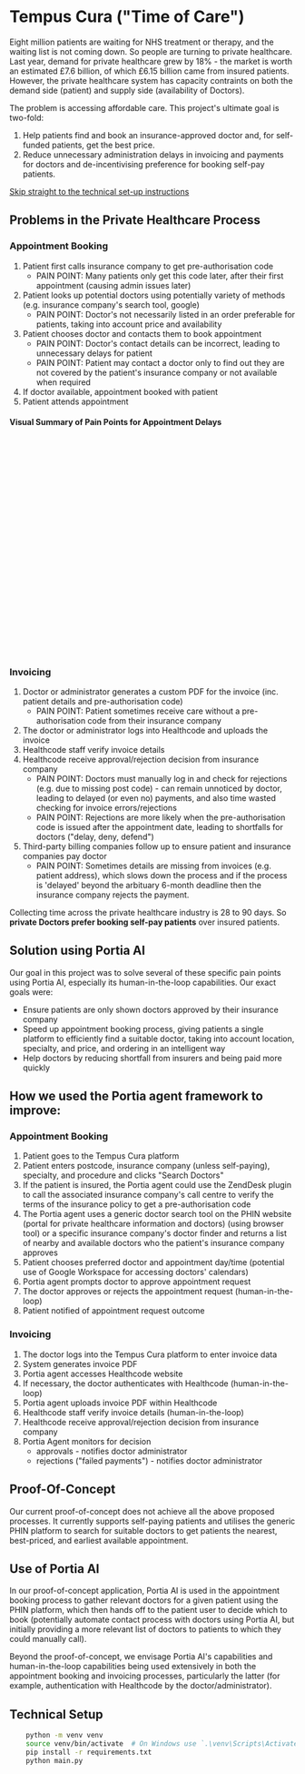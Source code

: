 # Tempus Cura ("Time of Care")
Eight million patients are waiting for NHS treatment or therapy, and the waiting list is not coming down. So people are turning to private healthcare. Last year, demand for private healthcare grew by 18% - the market is worth an estimated £7.6 billion, of which £6.15 billion came from insured patients. However, the private healthcare system has capacity contraints on both the demand side (patient) and supply side (availability of Doctors). 

The problem is accessing affordable care. This project's ultimate goal is two-fold:
1. Help patients find and book an insurance-approved doctor and, for self-funded patients, get the best price. 
2. Reduce unnecessary administration delays in invoicing and payments for doctors and de-incentivising preference for booking self-pay patients. 
 
<a href="#technical-set-up">Skip straight to the technical set-up instructions</a>

## Problems in the Private Healthcare Process
### Appointment Booking
1. Patient first calls insurance company to get pre-authorisation code
    * PAIN POINT: Many patients only get this code later, after their first appointment (causing admin issues later)
2. Patient looks up potential doctors using potentially variety of methods (e.g. insurance company's search tool, google)
    * PAIN POINT: Doctor's not necessarily listed in an order preferable for patients, taking into account price and availability
3. Patient chooses doctor and contacts them to book appointment
    * PAIN POINT: Doctor's contact details can be incorrect, leading to unnecessary delays for patient
    * PAIN POINT: Patient may contact a doctor only to find out they are not covered by the patient's insurance company or not available when required
4. If doctor available, appointment booked with patient
5. Patient attends appointment

#### Visual Summary of Pain Points for Appointment Delays
<?xml version="1.0" encoding="utf-8" standalone="yes"?>
<!DOCTYPE svg PUBLIC "-//W3C//DTD SVG 1.1//EN" "http://www.w3.org/Graphics/SVG/1.1/DTD/svg11.dtd">
<svg width="894" height="672" viewBox="0 0 894 672" style="fill:none;stroke:none;fill-rule:evenodd;clip-rule:evenodd;stroke-linecap:round;stroke-linejoin:round;stroke-miterlimit:1.5;" version="1.1" xmlns="http://www.w3.org/2000/svg" xmlns:xlink="http://www.w3.org/1999/xlink"><style class="text-font-style fontImports" data-font-family="Shantell Sans">@import url('https://fonts.googleapis.com/css2?family=Shantell+Sans:wght@300..800&amp;display=block');</style><rect id="" x="0" y="0" width="894" height="672" style="fill: #ffffff;"></rect><g id="items" style="isolation: isolate"><g id="blend" style="mix-blend-mode: normal"><g id="g-root-tf_18eg6fg140n08z-fill" data-item-order="-600768"><g id="tf_18eg6fg140n08z-fill" stroke="none" fill="#ffffff"><g><path d="M -0.000214 0L 893.999786 0L 893.999786 672L -0.000214 672Z"></path></g></g></g><g id="g-root-sy_4_cu_18hkjv0140k93i-fill" data-item-order="-377561" transform="translate(589.9996337890625, 380.011962890625)"></g><g id="g-root-sy_3_cu_qqx0gc140k8av-fill" data-item-order="-377557" transform="translate(589.9996337890625, 146)"></g><g id="g-root-sy_2_cu_909h1o140k7i8-fill" data-item-order="-377553" transform="translate(325.99957275390625, 379.99798583984375)"></g><g id="g-root-sy_1_cu_1lua0ek140k9op-fill" data-item-order="-377549" transform="translate(325.99957275390625, 146)"></g><g id="g-root-sy_0_cu_143mgzw140k8w2-fill" data-item-order="-377546" transform="translate(709.9996337890625, 289.9996337890625)"><g id="sy_0_cu_143mgzw140k8w2-fill" stroke="none" fill="#ffffff"><g><path d="M 24.440976 173.852336C 19.857976 164.112336 9.999976 137.992336 9.999976 93.474336C 9.999976 50.532336 19.171976 24.708336 23.934976 14.192336C 25.467976 10.808336 29.134976 9.241336 32.670976 10.355336C 42.075976 13.318336 61.681976 20.789336 84.423976 36.956336C 111.181976 55.977336 134.216976 81.301336 140.984976 89.014336C 142.207976 90.408336 142.364976 92.403336 141.244976 93.882336C 138.129976 97.996336 130.614976 106.367336 116.801976 113.455336L 132.539976 113.455336C 133.970976 113.455336 134.774976 115.038336 133.882976 116.160336C 128.268976 123.220336 111.324976 142.742336 84.423976 158.381336C 59.929976 172.621336 40.388976 176.660336 31.670976 177.802336C 28.609976 178.203336 25.757976 176.651336 24.440976 173.852336ZM 77.764976 95.682336C 87.979976 95.682336 96.260976 87.379336 96.260976 77.137336C 96.260976 66.895336 87.979976 58.592336 77.764976 58.592336C 67.549976 58.592336 59.268976 66.895336 59.268976 77.137336C 59.268976 87.379336 67.549976 95.682336 77.764976 95.682336ZM 74.242946 77.136336C 74.242987 79.087208 75.820301 80.668699 77.766017 80.668699C 79.711733 80.668699 81.289047 79.087208 81.289047 77.136339C 81.289047 75.185471 79.711733 73.603979 77.766017 73.603979C 75.820301 73.603979 74.242987 75.185471 74.242987 77.136339"></path></g></g></g><g id="g-root-sy_0_cu_1_qssfpo140k7b7-fill" data-item-order="-377544" transform="translate(14, 277.999755859375)"><g id="sy_0_cu_1_qssfpo140k7b7-fill" stroke="none" fill="#ffffff"><g><path d="M 76.372184 41.008244C 50.965684 22.519244 29.057284 13.958244 18.516484 10.554244C -8.304016 1.893244 36.423884 97.486244 40.539484 105.747244L 40.539484 106.255244C 36.510384 114.515244 -8.241236 210.089244 18.516484 201.448244C 29.057284 198.044244 50.965684 189.484244 76.372184 170.994244C 109.078584 147.191244 126.841584 112.514244 129.614584 106.811244C 129.869584 106.287244 129.869584 105.721244 129.614584 105.197244C 126.841584 99.493244 109.079584 64.811244 76.372184 41.008244Z"></path></g></g></g><g id="g-root-sy_0_cu_2_4lox3g140k9os-fill" data-item-order="-377542" transform="translate(132.52157592773438, 368)"><g id="sy_0_cu_2_4lox3g140k9os-fill" stroke="none" fill="#ffffff"><g><path d="M 587.478003 22L 587.478003 10L 266.879003 10L 10.000003 13L 11.483003 16L 10.000003 19L 267.207003 22L 587.478003 22Z"></path></g></g></g><g id="g-root-tx_analyzin_dikvik140loga-fill" data-item-order="0" transform="translate(139.99954223632812, 26)"><g id="tx_analyzin_dikvik140loga-fill" stroke="none" fill="#484848"><g><text style="font: bold 25px &quot;Shantell Sans&quot;, cursive; white-space: pre;" font-weight="bold" font-size="25px" font-family="'Shantell Sans', cursive"><tspan x="16.67" y="44.88" dominant-baseline="ideographic">Analyzing Patient Delays in Finding Doctors</tspan></text></g></g></g><g id="g-root-tx_insuranc_1d0iff0140lnnl-fill" data-item-order="0" transform="translate(109.99957275390625, 122)"><g id="tx_insuranc_1d0iff0140lnnl-fill" stroke="none" fill="#484848"><g><text style="font: 20px &quot;Shantell Sans&quot;, cursive; white-space: pre;" font-size="20px" font-family="'Shantell Sans', cursive"><tspan x="21.94" y="35" dominant-baseline="ideographic">Insurance Approval </tspan><tspan x="140.09" y="59" dominant-baseline="ideographic">Process</tspan></text></g></g></g><g id="g-root-tx_appointm_1hbc4uk140lngj-fill" data-item-order="0" transform="translate(445.9996032714844, 122)"><g id="tx_appointm_1hbc4uk140lngj-fill" stroke="none" fill="#484848"><g><text style="font: 20px &quot;Shantell Sans&quot;, cursive; white-space: pre;" font-size="20px" font-family="'Shantell Sans', cursive"><tspan x="16.05" y="35" dominant-baseline="ideographic">Appointment </tspan><tspan x="36.42" y="59" dominant-baseline="ideographic">Scheduling</tspan></text></g></g></g><g id="g-root-tx_timewast_1lw5fnw140k8p1-fill" data-item-order="0" transform="translate(685.9996337890625, 146)"><g id="tx_timewast_1lw5fnw140k8p1-fill" stroke="none" fill="#484848"><g><text style="font: 20px &quot;Shantell Sans&quot;, cursive; white-space: pre;" font-size="20px" font-family="'Shantell Sans', cursive"><tspan x="36.24" y="34.99" dominant-baseline="ideographic">Time wasted </tspan><tspan x="48.56" y="59" dominant-baseline="ideographic">finding an </tspan><tspan x="11.92" y="83" dominant-baseline="ideographic">appointment with </tspan><tspan x="31.9" y="107" dominant-baseline="ideographic">an insurance-</tspan><tspan x="18.3" y="131.01" dominant-baseline="ideographic">approved doctor</tspan></text></g></g></g><g id="g-root-tx_delaysin_hx5fgs140lm9s-fill" data-item-order="0" transform="translate(145.99957275390625, 206)"><g id="tx_delaysin_hx5fgs140lm9s-fill" stroke="none" fill="#484848"><g><text style="font: 20px &quot;Shantell Sans&quot;, cursive; white-space: pre;" font-size="20px" font-family="'Shantell Sans', cursive"><tspan x="13.89" y="35" dominant-baseline="ideographic">Delays in obtaining </tspan><tspan x="106.35" y="59" dominant-baseline="ideographic">approvals</tspan></text></g></g></g><g id="g-root-tx_ineffici_dcc4ng140lmve-fill" data-item-order="0" transform="translate(409.9996032714844, 206)"><g id="tx_ineffici_dcc4ng140lmve-fill" stroke="none" fill="#484848"><g><text style="font: 20px &quot;Shantell Sans&quot;, cursive; white-space: pre;" font-size="20px" font-family="'Shantell Sans', cursive"><tspan x="15.28" y="35" dominant-baseline="ideographic">Inefficient booking </tspan><tspan x="123.4" y="59" dominant-baseline="ideographic">systems</tspan></text></g></g></g><g id="g-root-tx_limitedn_1cz9h8s140llhj-fill" data-item-order="0" transform="translate(169.99957275390625, 290)"><g id="tx_limitedn_1cz9h8s140llhj-fill" stroke="none" fill="#484848"><g><text style="font: 20px &quot;Shantell Sans&quot;, cursive; white-space: pre;" font-size="20px" font-family="'Shantell Sans', cursive"><tspan x="15.45" y="35" dominant-baseline="ideographic">Limited network of </tspan><tspan x="31.37" y="59" dominant-baseline="ideographic">approved doctors</tspan></text></g></g></g><g id="g-root-tx_lackofce_1cu9ojw140lm2p-fill" data-item-order="0" transform="translate(433.9996032714844, 290)"><g id="tx_lackofce_1cu9ojw140lm2p-fill" stroke="none" fill="#484848"><g><text style="font: 20px &quot;Shantell Sans&quot;, cursive; white-space: pre;" font-size="20px" font-family="'Shantell Sans', cursive"><tspan x="14.55" y="35" dominant-baseline="ideographic">Lack of centralized </tspan><tspan x="97.65" y="59" dominant-baseline="ideographic">scheduling</tspan></text></g></g></g><g id="g-root-tx_shortnot_hteky4140lo98-fill" data-item-order="0" transform="translate(193.99957275390625, 410)"><g id="tx_shortnot_hteky4140lo98-fill" stroke="none" fill="#484848"><g><text style="font: 20px &quot;Shantell Sans&quot;, cursive; white-space: pre;" font-size="20px" font-family="'Shantell Sans', cursive"><tspan x="22.89" y="35" dominant-baseline="ideographic">Short notice for </tspan><tspan x="36.05" y="59" dominant-baseline="ideographic">available slots</tspan></text></g></g></g><g id="g-root-tx_difficul_93duh8140k7wu-fill" data-item-order="0" transform="translate(409.9996032714844, 410)"><g id="tx_difficul_93duh8140k7wu-fill" stroke="none" fill="#484848"><g><text style="font: 20px &quot;Shantell Sans&quot;, cursive; white-space: pre;" font-size="20px" font-family="'Shantell Sans', cursive"><tspan x="15.1" y="35" dominant-baseline="ideographic">Difficulty in accessing </tspan><tspan x="58.78" y="59" dominant-baseline="ideographic">price information</tspan></text></g></g></g><g id="g-root-tx_highdema_1cxe1zg140lmh9-fill" data-item-order="0" transform="translate(169.99957275390625, 494)"><g id="tx_highdema_1cxe1zg140lmh9-fill" stroke="none" fill="#484848"><g><text style="font: 20px &quot;Shantell Sans&quot;, cursive; white-space: pre;" font-size="20px" font-family="'Shantell Sans', cursive"><tspan x="11.86" y="35" dominant-baseline="ideographic">High demand for </tspan><tspan x="44.33" y="59" dominant-baseline="ideographic">appointments</tspan></text></g></g></g><g id="g-root-tx_variedpr_1d2duoc140k8hz-fill" data-item-order="0" transform="translate(385.9996032714844, 494)"><g id="tx_variedpr_1d2duoc140k8hz-fill" stroke="none" fill="#484848"><g><text style="font: 20px &quot;Shantell Sans&quot;, cursive; white-space: pre;" font-size="20px" font-family="'Shantell Sans', cursive"><tspan x="22.54" y="35" dominant-baseline="ideographic">Varied pricing across </tspan><tspan x="134.66" y="59" dominant-baseline="ideographic">providers</tspan></text></g></g></g><g id="g-root-tx_doctorav_hva07g140ln9i-fill" data-item-order="0" transform="translate(121.99957275390625, 590)"><g id="tx_doctorav_hva07g140ln9i-fill" stroke="none" fill="#484848"><g><text style="font: 20px &quot;Shantell Sans&quot;, cursive; white-space: pre;" font-size="20px" font-family="'Shantell Sans', cursive"><tspan x="20.03" y="35" dominant-baseline="ideographic">Doctor Availability</tspan></text></g></g></g><g id="g-root-tx_pricecom_9599qk140k6x4-fill" data-item-order="0" transform="translate(397.9996032714844, 590)"><g id="tx_pricecom_9599qk140k6x4-fill" stroke="none" fill="#484848"><g><text style="font: 20px &quot;Shantell Sans&quot;, cursive; white-space: pre;" font-size="20px" font-family="'Shantell Sans', cursive"><tspan x="22.25" y="35" dominant-baseline="ideographic">Price Comparison</tspan></text></g></g></g><g id="g-root-tf_18eg6fg140n08z-stroke" data-item-order="-600768"></g><g id="g-root-sy_4_cu_18hkjv0140k93i-stroke" data-item-order="-377561" transform="translate(589.9996337890625, 380.011962890625)"><g id="sy_4_cu_18hkjv0140k93i-stroke" fill="none" stroke-linecap="round" stroke-linejoin="round" stroke-miterlimit="4" stroke="#484848" stroke-width="2"><g><path d="M 33.849976 147.988007C 37.849976 148.288007 41.849976 147.488007 45.849976 147.988007M 58.249976 63.988007C 62.149976 63.788007 66.349976 62.888007 70.249976 63.988007M 10.049976 231.988007C 13.949976 232.388007 18.049976 231.188007 22.049976 231.988007C 27.049976 212.588007 33.349976 193.588007 38.749976 174.288007C 44.249976 154.288007 49.049976 134.088007 56.049976 114.488007C 61.649976 98.688007 65.949976 82.388007 70.049976 65.988007C 74.749976 47.188007 80.249976 28.488007 86.249976 9.988007"></path><path d="M 33.850976 147.988007L 45.850976 147.988007M 58.200976 63.988007L 70.200976 63.988007M 9.999976 231.988007L 21.999976 231.988007L 86.259976 10.000007"></path></g></g></g><g id="g-root-sy_3_cu_qqx0gc140k8av-stroke" data-item-order="-377557" transform="translate(589.9996337890625, 146)"><g id="sy_3_cu_qqx0gc140k8av-stroke" fill="none" stroke-linecap="round" stroke-linejoin="round" stroke-miterlimit="4" stroke="#484848" stroke-width="2"><g><path d="M 33.849976 94C 37.849976 93.9 41.949976 93.2 45.849976 94M 58.149976 178C 61.949976 179.3 66.249976 177.6 70.149976 178M 10.049976 10C 13.949976 10.5 18.149976 11.1 22.049976 10C 26.949976 26.2 32.949976 42.2 36.149976 58.8C 39.049976 73.9 44.649976 88.3 48.949976 103C 53.349976 118.3 59.349976 133.1 62.149976 148.8C 64.949976 164.3 69.949976 179.4 75.349976 194.3C 79.849976 206.6 83.949976 219.1 86.249976 232"></path><path d="M 33.846976 94L 45.846976 94M 58.195976 178L 70.195976 178M 9.999976 10L 21.999976 10L 86.264976 232.006"></path></g></g></g><g id="g-root-sy_2_cu_909h1o140k7i8-stroke" data-item-order="-377553" transform="translate(325.99957275390625, 379.99798583984375)"><g id="sy_2_cu_909h1o140k7i8-stroke" fill="none" stroke-linecap="round" stroke-linejoin="round" stroke-miterlimit="4" stroke="#484848" stroke-width="2"><g><path d="M 33.850006 148.002014C 37.850006 147.402014 41.950006 147.302014 45.850006 148.002014M 58.250006 64.002014C 62.150006 64.402014 66.350006 64.902014 70.250006 64.002014M 10.050006 232.002014C 13.750006 230.602014 18.050006 231.502014 22.050006 232.002014C 29.150006 213.402014 32.750006 193.702014 38.550006 174.702014C 43.950006 157.302014 47.450006 139.402014 53.750006 122.402014C 60.150006 105.102014 62.550006 86.502014 69.050006 69.302014C 76.450006 50.102014 79.150006 29.302014 86.250006 10.002014"></path><path d="M 33.852006 148.002014L 45.852006 148.002014M 58.201006 64.002014L 70.201006 64.002014M 10.000006 232.002014L 22.000006 232.002014L 86.264006 10.000014"></path></g></g></g><g id="g-root-sy_1_cu_1lua0ek140k9op-stroke" data-item-order="-377549" transform="translate(325.99957275390625, 146)"><g id="sy_1_cu_1lua0ek140k9op-stroke" fill="none" stroke-linecap="round" stroke-linejoin="round" stroke-miterlimit="4" stroke="#484848" stroke-width="2"><g><path d="M 33.850006 94C 37.850006 94 41.850006 93.6 45.850006 94M 58.250006 178C 62.050006 177 66.350006 178.9 70.250006 178M 10.050006 10C 13.950006 10.3 17.950006 10.1 22.050006 10C 28.650006 28.5 33.550006 47.6 38.450006 66.7C 42.850006 84 49.450006 100.6 53.250006 118C 57.750006 138.2 65.850006 157.4 70.450006 177.5C 74.750006 196 81.750006 213.7 86.250006 232"></path><path d="M 33.852006 94L 45.852006 94M 58.201006 178L 70.201006 178M 10.000006 10L 22.000006 10L 86.265006 232.006"></path></g></g></g><g id="g-root-sy_0_cu_143mgzw140k8w2-stroke" data-item-order="-377546" transform="translate(709.9996337890625, 289.9996337890625)"><g id="sy_0_cu_143mgzw140k8w2-stroke" fill="none" stroke-linecap="round" stroke-linejoin="round" stroke-miterlimit="4" stroke="#484848" stroke-width="4"><g><path d="M 24.449976 173.900336C 19.449976 164.300336 11.449976 138.000336 10.049976 93.500336C 9.349976 72.900336 13.649976 56.400336 14.849976 43.200336C 16.149976 29.000336 21.349976 19.600336 23.949976 14.200336C 25.549976 10.800336 29.049976 9.600336 32.649976 10.400336C 42.349976 12.400336 61.449976 21.100336 84.449976 37.000336C 97.149976 45.700336 109.049976 55.900336 118.349976 65.500336C 128.949976 76.200336 137.049976 85.300336 140.949976 89.000336C 142.349976 90.300336 142.649976 92.600336 141.249976 93.900336C 137.449976 97.400336 130.049976 105.400336 116.849976 113.500336C 122.049976 113.800336 127.349976 113.900336 132.549976 113.500336C 133.949976 113.300336 134.949976 115.200336 133.849976 116.200336C 127.049976 122.100336 111.449976 142.900336 84.449976 158.400336C 59.849976 172.400336 40.449976 177.400336 31.649976 177.800336C 28.549976 178.000336 26.249976 176.400336 24.449976 173.900336M 77.749976 95.700336C 87.949976 95.700336 96.349976 87.400336 96.249976 77.100336C 96.249976 66.900336 87.849976 59.900336 77.749976 58.600336C 67.649976 57.300336 60.049976 66.900336 59.249976 77.100336C 58.549976 87.400336 67.749976 97.600336 77.749976 95.700336M 74.249976 77.100336C 73.949976 79.100336 75.849976 80.600336 77.749976 80.700336C 79.749976 80.800336 80.649976 79.000336 81.249976 77.100336C 81.949976 75.300336 79.649976 74.200336 77.749976 73.600336C 75.949976 73.000336 74.349976 75.200336 74.249976 77.100336"></path><path d="M 24.440976 173.852336C 19.857976 164.112336 9.999976 137.992336 9.999976 93.474336C 9.999976 50.532336 19.171976 24.708336 23.934976 14.192336C 25.467976 10.808336 29.134976 9.241336 32.670976 10.355336C 42.075976 13.318336 61.681976 20.789336 84.423976 36.956336C 111.181976 55.977336 134.216976 81.301336 140.984976 89.014336C 142.207976 90.408336 142.364976 92.403336 141.244976 93.882336C 138.129976 97.996336 130.614976 106.367336 116.801976 113.455336L 132.539976 113.455336C 133.970976 113.455336 134.774976 115.038336 133.882976 116.160336C 128.268976 123.220336 111.324976 142.742336 84.423976 158.381336C 59.929976 172.621336 40.388976 176.660336 31.670976 177.802336C 28.609976 178.203336 25.757976 176.651336 24.440976 173.852336ZM 77.764976 95.682336C 87.979976 95.682336 96.260976 87.379336 96.260976 77.137336C 96.260976 66.895336 87.979976 58.592336 77.764976 58.592336C 67.549976 58.592336 59.268976 66.895336 59.268976 77.137336C 59.268976 87.379336 67.549976 95.682336 77.764976 95.682336ZM 74.242946 77.136336C 74.242987 79.087208 75.820301 80.668699 77.766017 80.668699C 79.711733 80.668699 81.289047 79.087208 81.289047 77.136339C 81.289047 75.185471 79.711733 73.603979 77.766017 73.603979C 75.820301 73.603979 74.242987 75.185471 74.242987 77.136339"></path></g></g><g id="sy_0_cu_143mgzw140k8w2-stroke" fill="none" stroke-linecap="round" stroke-linejoin="round" stroke-miterlimit="4" stroke="#484848" stroke-width="4"><g><path d="M 34.349976 146.500336C 25.649976 131.500336 23.049976 114.400336 21.049976 97.600336C 18.749976 78.200336 26.249976 59.200336 34.349976 40.900336"></path><path d="M 34.333976 146.459336C 16.539976 113.641336 16.555976 73.693336 34.379976 40.887336"></path></g></g></g><g id="g-root-sy_0_cu_1_qssfpo140k7b7-stroke" data-item-order="-377544" transform="translate(14, 277.999755859375)"><g id="sy_0_cu_1_qssfpo140k7b7-stroke" fill="none" stroke-linecap="round" stroke-linejoin="round" stroke-miterlimit="4" stroke="#484848" stroke-width="4"><g><path d="M 76.349584 41.000244C 50.549584 23.100244 29.349584 12.700244 18.549584 10.600244C 8.449584 8.600244 7.549584 18.300244 12.249584 33.200244C 16.249584 45.800244 22.149584 61.900244 27.249584 76.000244C 32.749584 91.100244 39.349584 102.900244 40.549584 105.700244C 40.549584 105.900244 40.549584 106.100244 40.549584 106.300244C 38.549584 110.000244 29.349584 132.900244 19.949584 154.600244C 9.049584 180.000244 4.249584 206.500244 18.549584 201.400244C 28.949584 197.800244 50.849584 189.400244 76.349584 171.000244C 93.049584 159.000244 104.249584 142.700244 114.649584 131.500244C 124.749584 120.600244 128.149584 109.500244 129.649584 106.800244C 129.849584 106.300244 129.749584 105.800244 129.649584 105.200244C 128.949584 102.200244 124.149584 92.600244 115.349584 81.400244C 105.749584 69.300244 93.949584 52.700244 76.349584 41.000244"></path><path d="M 76.372184 41.008244C 50.965684 22.519244 29.057284 13.958244 18.516484 10.554244C -8.304016 1.893244 36.423884 97.486244 40.539484 105.747244L 40.539484 106.255244C 36.510384 114.515244 -8.241236 210.089244 18.516484 201.448244C 29.057284 198.044244 50.965684 189.484244 76.372184 170.994244C 109.078584 147.191244 126.841584 112.514244 129.614584 106.811244C 129.869584 106.287244 129.869584 105.721244 129.614584 105.197244C 126.841584 99.493244 109.079584 64.811244 76.372184 41.008244Z"></path></g></g><g id="sy_0_cu_1_qssfpo140k7b7-stroke" fill="none" stroke-linecap="round" stroke-linejoin="round" stroke-miterlimit="4" stroke="#484848" stroke-width="4"><g><path d="M 22.249584 16.500244C 31.149584 19.000244 48.249584 28.700244 70.049584 45.000244C 86.049584 57.000244 96.049584 74.300244 104.249584 86.100244C 111.049584 96.000244 113.849584 104.200244 114.349584 105.600244C 114.349584 105.700244 114.449584 105.800244 114.349584 106.000244C 114.349584 106.200244 114.349584 106.300244 114.349584 106.400244C 113.949584 108.100244 107.449584 118.000244 100.249584 132.300244C 94.349584 144.200244 83.749584 157.300244 70.049584 167.000244C 47.849584 182.700244 31.049584 192.500244 22.249584 195.500244"></path><path d="M 22.273384 16.467244C 30.982984 19.660244 49.085184 27.690244 70.077784 45.035244C 98.336584 68.382244 113.093584 102.668244 114.306584 105.566244C 114.367584 105.711244 114.388584 105.844244 114.388584 106.001244L 114.388584 106.001244C 114.388584 106.159244 114.367584 106.291244 114.306584 106.436244C 113.093584 109.335244 98.336584 143.620244 70.077784 166.968244C 49.085184 184.312244 30.982984 192.343244 22.273384 195.536244"></path></g></g></g><g id="g-root-sy_0_cu_2_4lox3g140k9os-stroke" data-item-order="-377542" transform="translate(132.52157592773438, 368)"><g id="sy_0_cu_2_4lox3g140k9os-stroke" fill="none" stroke-linecap="round" stroke-linejoin="round" stroke-miterlimit="4" stroke="#484848" stroke-width="4"><g><path d="M 587.528003 22C 586.228003 18.2 586.928003 14 587.528003 10C 564.928003 8.1 542.228003 8.2 519.628003 10C 500.028003 11.6 480.228003 11 460.528003 10C 440.228003 8.9 419.928003 9.9 399.728003 10C 379.728003 10.1 359.728003 10 339.628003 10C 315.428003 10 291.128003 9.2 266.928003 10C 248.228003 8.6 229.428003 10.9 210.628003 10.7C 192.428003 10.4 174.328003 10.7 156.128003 11.3C 139.028003 11.8 121.928003 11 104.828003 11.9C 89.328003 12.7 73.728003 11.4 58.328003 12.4C 42.228003 13.6 26.128003 13.8 10.028003 13C 10.328003 14.1 10.728003 15.2 11.528003 16C 11.028003 17 10.528003 18 10.028003 19C 30.528003 18.9 51.028003 20.1 71.528003 19.7C 92.328003 19.4 113.228003 21.4 134.028003 20.4C 154.228003 19.5 174.628003 20 194.828003 21.2C 218.928003 22.5 243.128003 20.4 267.228003 22C 287.928003 22.2 308.628003 20.4 329.228003 22C 352.428003 23.8 375.828003 22.3 399.028003 22C 418.128003 21.8 437.128003 21.2 456.128003 22C 476.828003 22.9 497.528003 21.6 518.228003 22C 541.328003 22.4 564.428003 23 587.528003 22"></path><path d="M 587.478003 22L 587.478003 10L 266.879003 10L 10.000003 13L 11.483003 16L 10.000003 19L 267.207003 22L 587.478003 22Z"></path></g></g></g><g id="g-root-tx_analyzin_dikvik140loga-stroke" data-item-order="0" transform="translate(139.99954223632812, 26)"></g><g id="g-root-tx_insuranc_1d0iff0140lnnl-stroke" data-item-order="0" transform="translate(109.99957275390625, 122)"></g><g id="g-root-tx_appointm_1hbc4uk140lngj-stroke" data-item-order="0" transform="translate(445.9996032714844, 122)"></g><g id="g-root-tx_timewast_1lw5fnw140k8p1-stroke" data-item-order="0" transform="translate(685.9996337890625, 146)"></g><g id="g-root-tx_delaysin_hx5fgs140lm9s-stroke" data-item-order="0" transform="translate(145.99957275390625, 206)"></g><g id="g-root-tx_ineffici_dcc4ng140lmve-stroke" data-item-order="0" transform="translate(409.9996032714844, 206)"></g><g id="g-root-tx_limitedn_1cz9h8s140llhj-stroke" data-item-order="0" transform="translate(169.99957275390625, 290)"></g><g id="g-root-tx_lackofce_1cu9ojw140lm2p-stroke" data-item-order="0" transform="translate(433.9996032714844, 290)"></g><g id="g-root-tx_shortnot_hteky4140lo98-stroke" data-item-order="0" transform="translate(193.99957275390625, 410)"></g><g id="g-root-tx_difficul_93duh8140k7wu-stroke" data-item-order="0" transform="translate(409.9996032714844, 410)"></g><g id="g-root-tx_highdema_1cxe1zg140lmh9-stroke" data-item-order="0" transform="translate(169.99957275390625, 494)"></g><g id="g-root-tx_variedpr_1d2duoc140k8hz-stroke" data-item-order="0" transform="translate(385.9996032714844, 494)"></g><g id="g-root-tx_doctorav_hva07g140ln9i-stroke" data-item-order="0" transform="translate(121.99957275390625, 590)"></g><g id="g-root-tx_pricecom_9599qk140k6x4-stroke" data-item-order="0" transform="translate(397.9996032714844, 590)"></g></g></g><path id="w1uo1ojw17mj6kq" d="M65.283 12.757a.35.35 0 0 0 .584.157l5.203-5.141-6.183 3.523.396 1.461zm-2.216-11.7a.35.35 0 0 0-.522.305v3.111l3.276-1.868-2.754-1.548zm3.728 2.105l-4.25 2.421v2.445l6.391-3.644-2.141-1.222zm4.708 3.303a.35.35 0 0 0 0-.609l-1.592-.9-7.365 4.199v1.782a.35.35 0 0 0 .523.305l8.435-4.777z M44.542 2.513c0-.433.355-.783.792-.783s.792.35.792.783-.355.783-.792.783-.792-.35-.792-.783zm59.171 0c0-.433.355-.783.792-.783s.792.35.792.783-.355.783-.792.783-.792-.35-.792-.783zm-85.951 7.636h-1.27v-.487c-.276.201-.864.609-1.881.609-1.202 0-2.274-.794-2.137-2.078.118-1.106 1.153-1.584 1.848-1.727l2.17-.345c0-.539-.29-.956-1.064-1.006s-1.21.305-1.571 1.017l-1.124-.605c1.218-2.631 5.029-1.764 5.029.414v4.207zm-1.27-2.86c.006.396-.062 1.112-.819 1.59-.587.37-1.841.299-1.903-.395-.049-.555.461-.791.906-.898l1.816-.297zm72.662 2.86h-1.27v-.487c-.276.201-.864.609-1.881.609-1.202 0-2.274-.794-2.137-2.078.118-1.106 1.153-1.584 1.848-1.727l2.17-.345c0-.539-.29-.956-1.064-1.006s-1.21.305-1.571 1.017l-1.124-.605c1.218-2.631 5.029-1.764 5.029.414v4.207zm-1.27-2.86c.006.396-.062 1.112-.82 1.59-.587.37-1.841.299-1.903-.395-.049-.555.461-.791.906-.898l1.816-.297zM99.096 10.149H97.85v-8.45h1.246v4.895l2.68-2.559h1.738l-2.633 2.535 2.715 3.578h-1.556l-2.077-2.707-.867.844v1.863zm6.053-6.114h-1.255v6.113h1.255V4.035zm-59.2 0h-1.255v6.113h1.255V4.035zm5.584 6.113V1.697h1.255v2.695c.361-.346 1-.485 1.47-.485 1.452 0 2.477 1.082 2.457 2.448v3.792h-1.27v-3.68c0-.408-.214-1.339-1.315-1.339-.968 0-1.342.756-1.342 1.339v3.681h-1.255zm-4.76-4.894V4.039h.621a.45.45 0 0 0 .45-.45v-.855h1.251v1.305h1.309v1.215h-1.309v3.109c0 .293.105.664.648.664.365 0 .531-.035.736-.07v1.137s-.361.113-.857.113c-1.398 0-1.777-1.051-1.777-1.788V5.254h-1.071zM36.528 4.039h-1.394l2.191 6.106h1.125l1.234-3.918 1.238 3.918h1.129l2.188-6.106h-1.383l-1.359 3.93-1.256-3.93h-1.124l-1.242 3.957-1.348-3.957zM26.212 7.141c-.02 1.566 1.187 3.129 3.223 3.129 1.566 0 2.383-.918 2.734-1.719L31.172 8c-.315.399-.801 1.094-1.738 1.094-1.145 0-1.825-.781-1.891-1.52h4.625c.074-.284.148-.995-.03-1.559-.336-1.064-1.221-2.102-2.839-2.102s-3.088 1.152-3.088 3.227zm1.363-.75h3.348c-.055-.43-.566-1.301-1.623-1.301a1.79 1.79 0 0 0-1.725 1.301zm-8.758.75c.038 1.758 1.277 3.133 3.145 3.133 1.074 0 1.723-.477 1.961-.672v.547h1.242V1.703h-1.258v2.888c-.414-.36-1.062-.68-1.93-.68-1.91 0-3.198 1.473-3.16 3.23zm1.309-.08c0 1.119.723 1.978 1.836 1.978a1.88 1.88 0 0 0 1.94-1.904c0-1.371-1.011-1.99-1.972-1.99s-1.805.798-1.805 1.916zm76.683-.028C96.771 5.275 95.532 3.9 93.664 3.9c-1.074 0-1.723.477-1.961.672v-.547h-1.242v8.22h1.258V9.583c.414.36 1.063.68 1.93.68 1.91 0 3.198-1.473 3.16-3.23zm-1.309.08c0-1.119-.723-1.978-1.836-1.978a1.88 1.88 0 0 0-1.94 1.904c0 1.371 1.011 1.99 1.972 1.99S95.5 8.231 95.5 7.113zM106.441 10.173V4.036h1.254v.382c.361-.346 1-.485 1.47-.485 1.452 0 2.477 1.082 2.457 2.448v3.792h-1.27V6.492c0-.408-.214-1.339-1.315-1.339-.969 0-1.342.756-1.342 1.339v3.681h-1.254zm-30.383-.021V1.824h1.084l4.215 5.777V1.824h1.32v8.328h-1.094l-4.207-5.796v5.796h-1.319zM5.24 10.149H4V2.377h1.014l2.664 3.597 2.654-3.592h1.03v7.766h-1.256V4.762L7.678 8.068 5.24 4.742v5.407z" transform="translate(757.9996337890625, 638)" fill="#80808088" stroke="none"></path></svg>


### Invoicing
1. Doctor or administrator generates a custom PDF for the invoice (inc. patient details and pre-authorisation code)
    * PAIN POINT: Patient sometimes receive care without a pre-authorisation code from their insurance company
2. The doctor or administrator logs into Healthcode and uploads the invoice 
3. Healthcode staff verify invoice details
4. Healthcode receive approval/rejection decision from insurance company
    * PAIN POINT: Doctors must manually log in and check for rejections (e.g. due to missing post code) - can remain unnoticed by doctor, leading to delayed (or even no) payments, and also time wasted checking for invoice errors/rejections
    * PAIN POINT: Rejections are more likely when the pre-authorisation code is issued after the appointment date, leading to shortfalls for doctors ("delay, deny, defend")
5. Third-party billing companies follow up to ensure patient and insurance companies pay doctor
    * PAIN POINT: Sometimes details are missing from invoices (e.g. patient address), which slows down the process and if the process is  'delayed' beyond the arbituary 6-month deadline then the insurance company rejects the payment.  

Collecting time across the private healthcare industry is 28 to 90 days. So **private Doctors prefer booking self-pay patients** over insured patients. 

## Solution using Portia AI
Our goal in this project was to solve several of these specific pain points using Portia AI, especially its human-in-the-loop capabilities. Our exact goals were:
- Ensure patients are only shown doctors approved by their insurance company
- Speed up appointment booking process, giving patients a single platform to efficiently find a suitable doctor, taking into account location, specialty, and price, and ordering in an intelligent way
- Help doctors by reducing shortfall from insurers and being paid more quickly

## How we used the Portia agent framework to improve:
### Appointment Booking
1. Patient goes to the Tempus Cura platform
2. Patient enters postcode, insurance company (unless self-paying), specialty, and procedure and clicks "Search Doctors"
3. If the patient is insured, the Portia agent could use the ZendDesk plugin to call the associated insurance company's call centre to verify the terms of the insurance policy to get a pre-authorisation code
3. The Portia agent uses a generic doctor search tool on the PHIN website (portal for private healthcare information and doctors) (using browser tool) or a specific insurance company's doctor finder and returns a list of nearby and available doctors who the patient's insurance company approves
4. Patient chooses preferred doctor and appointment day/time (potential use of Google Workspace for accessing doctors' calendars)
5. Portia agent prompts doctor to approve appointment request
6. The doctor approves or rejects the appointment request (human-in-the-loop)
7. Patient notified of appointment request outcome

### Invoicing
1. The doctor logs into the Tempus Cura platform to enter invoice data
2. System generates invoice PDF
3. Portia agent accesses Healthcode website
4. If necessary, the doctor authenticates with Healthcode (human-in-the-loop)
5. Portia agent uploads invoice PDF within Healthcode
6. Healthcode staff verify invoice details (human-in-the-loop)
7. Healthcode receive approval/rejection decision from insurance company
8. Portia Agent monitors for decision
    - approvals - notifies doctor administrator
    - rejections ("failed payments") - notifies doctor administrator

## Proof-Of-Concept
Our current proof-of-concept does not achieve all the above proposed processes. It currently supports self-paying patients and utilises the generic PHIN platform to search for suitable doctors to get patients the nearest, best-priced, and earliest available appointment.



## Use of Portia AI
In our proof-of-concept application, Portia AI is used in the appointment booking process to gather relevant doctors for a given patient using the PHIN platform, which then hands off to the patient user to decide which to book (potentially automate contact process with doctors using Portia AI, but initially providing a more relevant list of doctors to patients to which they could manually call).

Beyond the proof-of-concept, we envisage Portia AI's capabilities and human-in-the-loop capabilities being used extensively in both the appointment booking and invoicing processes, particularly the latter (for example, authentication with Healthcode by the doctor/administrator).

## Technical Setup
```sh
    python -m venv venv
    source venv/bin/activate  # On Windows use `.\venv\Scripts\Activate`
    pip install -r requirements.txt
    python main.py
```

